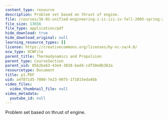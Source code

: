 ```yaml
---
content_type: resource
description: Problem set based on thrust of engine.
file: /courses/16-01-unified-engineering-i-ii-iii-iv-fall-2005-spring-2006/a4f871d570807e239075171815eda4bb_p1.PDF
file_size: 13656
file_type: application/pdf
hide_download: true
hide_download_original: null
learning_resource_types: []
license: https://creativecommons.org/licenses/by-nc-sa/4.0/
ocw_type: OCWFile
parent_title: Thermodynamics and Propulsion
parent_type: CourseSection
parent_uid: 05b2ba63-43e4-3028-bad4-cdf50e0b363a
resourcetype: Document
title: p1.PDF
uid: a4f871d5-7080-7e23-9075-171815eda4bb
video_files:
  video_thumbnail_file: null
video_metadata:
  youtube_id: null
---
```

Problem set based on thrust of engine.